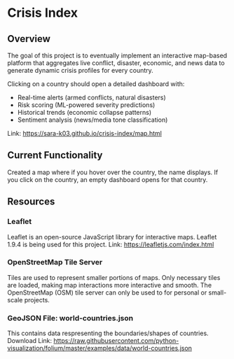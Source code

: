 # Crisis Index

## Overview
The goal of this project is to eventually implement an interactive map-based platform that aggregates live conflict, disaster, economic, and news data to generate dynamic crisis profiles for every country. 

Clicking on a country should open a detailed dashboard with:
- Real-time alerts (armed conflicts, natural disasters)
- Risk scoring (ML-powered severity predictions)
- Historical trends (economic collapse patterns)
- Sentiment analysis (news/media tone classification)

Link: https://sara-k03.github.io/crisis-index/map.html

## Current Functionality
Created a map where if you hover over the country, the name displays. If you click on the country, an empty
dashboard opens for that country. 

## Resources 
### Leaflet 
Leaflet is an open-source JavaScript library for interactive maps. Leaflet 1.9.4 is being used for this project. 
Link: https://leafletjs.com/index.html 

### OpenStreetMap Tile Server 
Tiles are used to represent smaller portions of maps. Only necessary tiles are loaded, making map interactions more interactive
and smooth. The OpenStreetMap (OSM) tile server can only be used to for personal or small-scale projects.  

### GeoJSON File: world-countries.json
This contains data respresenting the boundaries/shapes of countries. 
Download Link: https://raw.githubusercontent.com/python-visualization/folium/master/examples/data/world-countries.json 
